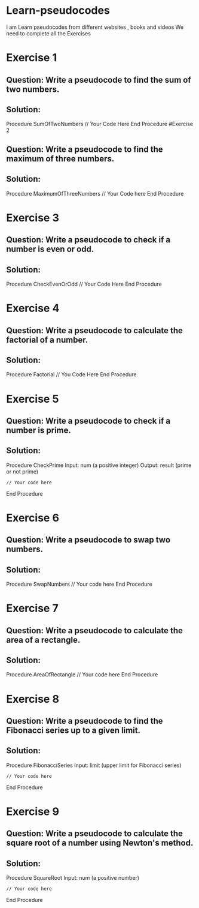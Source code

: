 # Learn-pseudocodes
I am Learn pseudocodes from different websites , books and videos
We need to complete all the Exercises
# Exercise 1
## Question: Write a pseudocode to find the sum of two numbers.

## Solution:


Procedure SumOfTwoNumbers
    // Your Code Here
End Procedure
#Exercise 2
## Question: Write a pseudocode to find the maximum of three numbers.

## Solution:



Procedure MaximumOfThreeNumbers
    // Your Code here
End Procedure
# Exercise 3
## Question: Write a pseudocode to check if a number is even or odd.

## Solution:

Procedure CheckEvenOrOdd
    // Your Code Here
End Procedure
# Exercise 4
## Question: Write a pseudocode to calculate the factorial of a number.

## Solution:

Procedure Factorial
    // You Code Here
End Procedure
# Exercise 5
## Question: Write a pseudocode to check if a number is prime.

## Solution:

Procedure CheckPrime
    Input: num (a positive integer)
    Output: result (prime or not prime)
    
    // Your code here
End Procedure
# Exercise 6
## Question: Write a pseudocode to swap two numbers.

## Solution:

Procedure SwapNumbers
    // Your code here
End Procedure

# Exercise 7
## Question: Write a pseudocode to calculate the area of a rectangle.

## Solution:

Procedure AreaOfRectangle
    // Your code here
End Procedure
# Exercise 8
## Question: Write a pseudocode to find the Fibonacci series up to a given limit.

## Solution:

Procedure FibonacciSeries
    Input: limit (upper limit for Fibonacci series)

    // Your code here
End Procedure
# Exercise 9
## Question: Write a pseudocode to calculate the square root of a number using Newton's method.

## Solution:

Procedure SquareRoot
    Input: num (a positive number)

    // Your code here
End Procedure